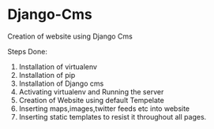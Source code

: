 # Django-Cms
Creation of website using Django Cms


Steps Done:
1. Installation of virtualenv
2. Installation of pip 
3. Installation of Django cms
4. Activating virtualenv and Running the server
5. Creation of Website using default Tempelate
6. Inserting maps,images,twitter feeds etc into website
7. Inserting static templates to resist it throughout all pages.
